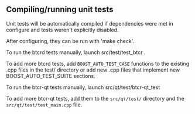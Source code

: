 Compiling/running unit tests
------------------------------------

Unit tests will be automatically compiled if dependencies were met in configure
and tests weren't explicitly disabled.

After configuring, they can be run with 'make check'.

To run the btcrd tests manually, launch src/test/test_btcr .

To add more btcrd tests, add `BOOST_AUTO_TEST_CASE` functions to the existing
.cpp files in the test/ directory or add new .cpp files that
implement new BOOST_AUTO_TEST_SUITE sections.

To run the btcr-qt tests manually, launch src/qt/test/btcr-qt_test

To add more btcr-qt tests, add them to the `src/qt/test/` directory and
the `src/qt/test/test_main.cpp` file.
